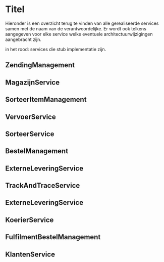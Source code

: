 # Titel

Hieronder is een overzicht terug te vinden van alle gerealiseerde services samen met de naam van de verantwoordelijke.
Er wordt ook telkens aangegeven voor elke service welke eventuele architectuurwijzigingen aangebracht zijn.

in het rood: services die stub implementatie zijn.

## <b>ZendingManagement</b>

## MagazijnService

## SorteerItemManagement

## VervoerService

## SorteerService

## <b>BestelManagement</b>

## ExterneLeveringService

## TrackAndTraceService

## ExterneLeveringService

## <b>KoerierService</b>

## FulfilmentBestelManagement

## KlantenService
